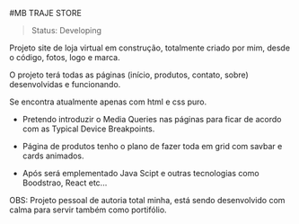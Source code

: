 #MB TRAJE STORE

> Status: Developing

Projeto site de loja virtual em construção, totalmente criado por mim, desde o código, fotos, logo e marca.

O projeto terá todas as páginas (início, produtos, contato, sobre) desenvolvidas e funcionando.

Se encontra atualmente apenas com html e css puro.

- Pretendo introduzir o Media Queries nas páginas para ficar de acordo com as Typical Device Breakpoints.

- Página de produtos tenho o plano de fazer toda em grid com savbar e cards animados.

- Após será emplementado Java Scipt e outras tecnologias como Boodstrao, React etc...

OBS: Projeto pessoal de autoria total minha, está sendo desenvolvido com calma para servir também como portifólio. 



